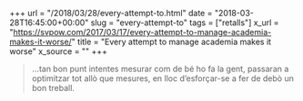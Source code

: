 +++
url = "/2018/03/28/every-attempt-to.html"
date = "2018-03-28T16:45:00+00:00"
slug = "every-attempt-to"
tags = ["retalls"]
x_url = "https://svpow.com/2017/03/17/every-attempt-to-manage-academia-makes-it-worse/"
title = "Every attempt to manage academia makes it worse"
x_source = ""
+++


> …tan bon punt intentes mesurar com de bé ho fa la gent, passaran a optimitzar tot allò que mesures, en lloc d’esforçar-se a fer de debò un bon treball.
